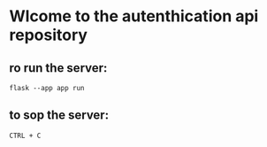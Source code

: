 # Wlcome to the autenthication api repository

## ro run the server:
```
flask --app app run
```

## to sop the server:
```
CTRL + C
```